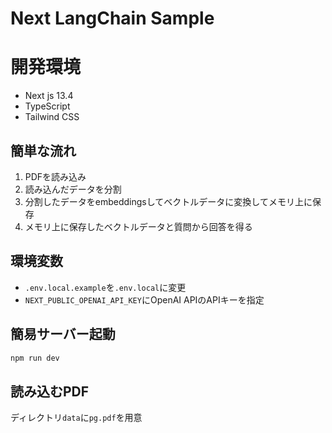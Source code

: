 # Next LangChain Sample

# 開発環境

- Next js 13.4
- TypeScript
- Tailwind CSS

## 簡単な流れ

1. PDFを読み込み
2. 読み込んだデータを分割
3. 分割したデータをembeddingsしてベクトルデータに変換してメモリ上に保存
4. メモリ上に保存したベクトルデータと質問から回答を得る

## 環境変数

- `.env.local.example`を`.env.local`に変更
- `NEXT_PUBLIC_OPENAI_API_KEY`にOpenAI APIのAPIキーを指定

## 簡易サーバー起動

```bash
npm run dev
```

## 読み込むPDF

ディレクトリ`data`に`pg.pdf`を用意
